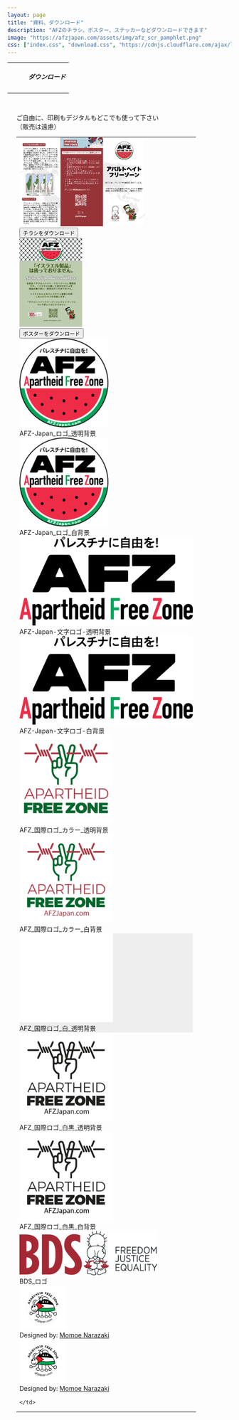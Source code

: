 ```yaml
---
layout: page
title: "資料、ダウンロード"
description: "AFZのチラシ、ポスター、ステッカーなどダウンロードできます"
image: "https://afzjapan.com/assets/img/afz_scr_pamphlet.png"
css: ["index.css", "download.css", "https://cdnjs.cloudflare.com/ajax/libs/font-awesome/4.7.0/css/font-awesome.min.css", "images.css"]
---
```


<table style="table-layout: fixed; width: 100%; min-height: 80px" class="grad">
  <tr style="padding: 0; margin:0; max-height: 80px;">
    <td><div style="margin-left: 40px"><h5><span class="afz-heading-colored">ダウンロード</span></h5></div>
    </td>
  </tr>
</table>

<div style="padding: 20px">
ご自由に、印刷もデジタルもどこでも使って下さい<br>
（販売は遠慮）

<table class="afzDownloads">
  <tr>
    <td style="padding-top: 0px; padding-bottom: 0px">

<div class="responsive">
  <div class="gallery">
    <a target="_blank" href="/preview_download?preview=pamphlet">
      <img src="/assets/img/afz_scr_pamphlet.png" alt="AFZ-Japan_チラシ" height="200px">
    </a>
    <div class="desc">
      <button class="btnic" type="submit" onclick="window.open('https://drive.google.com/file/d/1PT9eS5mkG6AiULxku66JCMEyWpMgzTt2/view')"><span style="font-size: 0.875em;"><i class="fa fa-download"></i> チラシをダウンロード</span></button>
    </div>
  </div>
</div>

<div class="responsive">
  <div class="gallery">
    <a target="_blank" href="/preview_download?preview=no_isr">
      <img src="/assets/downloads/no_israeli_products_thumbnail.jpg" alt="AFZ-No_israeli_products_poster" height="200px">
    </a>
    <div class="desc"><button class="btnic" type="submit" onclick="window.open('https://drive.google.com/file/d/1P-VdQHfjQB9Rnln0kFVdhP4tqkrq9ibD/view')"><span style="font-size: 0.875em;"><i class="fa fa-download"></i> ポスターをダウンロード</span></button>
    </div>
  </div>
</div>

<div class="responsive">
  <div class="gallery">
    <a target="_blank" href="/assets/downloads/AFZ_Japan_logo_nobg.png">
      <img src="/assets/downloads/AFZ_Japan_logo_nobg.png" alt="AFZ-Japan_ロゴ_透明背景"
height="200px">
    </a>
    <div class="desc">AFZ-Japan_ロゴ_透明背景</div>
  </div>
</div>

<div class="responsive">
  <div class="gallery">
    <a target="_blank" href="/assets/downloads/AFZ_Japan_logo_whitebg.png">
      <img src="/assets/downloads/AFZ_Japan_logo_whitebg.png" alt="AFZ-Japan_ロゴ_白背景" height="200px">
    </a>
    <div class="desc">AFZ-Japan_ロゴ_白背景</div>
  </div>
</div>

<div class="responsive">
  <div class="gallery">
    <a target="_blank" href="/assets/downloads/AFZ_Japan_text_logo_nobg.png">
      <img src="/assets/downloads/AFZ_Japan_text_logo_nobg.png" alt="AFZ-Japan-文字ロゴ-透明背景" height="200px">
    </a>
    <div class="desc">AFZ-Japan-文字ロゴ-透明背景</div>
  </div>
</div>

<div class="responsive">
  <div class="gallery">
    <a target="_blank" href="/assets/downloads/AFZ_Japan_text_logo_whitebg.png">
      <img src="/assets/downloads/AFZ_Japan_text_logo_whitebg.png" alt="AFZ-Japan-文字ロゴ-白背
景" height="200px">
    </a>
    <div class="desc">AFZ-Japan-文字ロゴ-白背景</div>
  </div>
</div>

<div class="responsive">
  <div class="gallery">
    <a target="_blank" href="/assets/downloads/AFZ_int_logo_color_nobg.png">
      <img src="/assets/downloads/AFZ_int_logo_color_nobg.png" alt="AFZ_国際ロゴ_カラー _透明背景" height="200px">
    </a>
    <div class="desc">AFZ_国際ロゴ_カラー_透明背景</div>
  </div>
</div>

<div class="responsive">
  <div class="gallery">
    <a target="_blank" href="/assets/downloads/AFZ_int_logo_color_whitebg.png">
      <img src="/assets/downloads/AFZ_int_logo_color_whitebg.png" alt="AFZ_国際ロゴ_カラー_白背景" height="200px">
    </a>
    <div class="desc">AFZ_国際ロゴ_カラー_白背景</div>
  </div>
</div>

<div class="responsive">
  <div class="gallery" style="background-color: #eee">
    <a target="_blank" href="/assets/downloads/AFZ_int_logo_white_nobg.png">
      <img src="/assets/downloads/AFZ_int_logo_white_nobg.png" alt="AFZ_国際ロゴ_白_透明背景" height="200px">
    </a>
    <div class="desc">AFZ_国際ロゴ_白_透明背景</div>
  </div>
</div>

<div class="responsive">
  <div class="gallery">
    <a target="_blank" href="/assets/downloads/AFZ_int_logo_bw_nobg.png">
      <img src="/assets/downloads/AFZ_int_logo_bw_nobg.png" alt="AFZ_国際ロゴ_白黒_透明
背景" height="200px">
    </a>
    <div class="desc">AFZ_国際ロゴ_白黒_透明背景</div>
  </div>
</div>

<div class="responsive">
  <div class="gallery">
    <a target="_blank" href="/assets/downloads/AFZ_int_logo_bw_whitebg.png">
      <img src="/assets/downloads/AFZ_int_logo_bw_whitebg.png" alt="AFZ_国際ロゴ_白黒_白背景
" height="200px">
    </a>
    <div class="desc">AFZ_国際ロゴ_白黒_白背景</div>
  </div>
</div>

<div class="responsive">
  <div class="gallery">
    <a target="_blank" href="/assets/downloads/BDS_logo.png">
      <img src="/assets/downloads/BDS_logo.png" alt="BDS_ロゴ" height="100px">
    </a>
    <div class="desc">BDS_ロゴ</div>
  </div>
</div>

<div class="responsive">
  <div class="gallery">
    <a target="_blank" href="/assets/downloads/afzbug_01.png">
      <img src="/assets/downloads/afzbug_01.png" alt="afzbug_01" height="100px">
    </a>
    <div class="desc">Designed by: <a href="https://www.instagram.com/momoenarazaki/" target="_blank">Momoe Narazaki</a></div>
  </div>
</div>

<div class="responsive">
  <div class="gallery">
    <a target="_blank" href="/assets/downloads/afzbug_02.png">
      <img src="/assets/downloads/afzbug_02.png" alt="afzbug_02" height="100px">
    </a>
    <div class="desc">Designed by: <a href="https://www.instagram.com/momoenarazaki/" target="_blank">Momoe Narazaki</a></div>
  </div>
</div>

<div class="clearfix"></div>

    </td>
  </tr>
</table>

</div>
